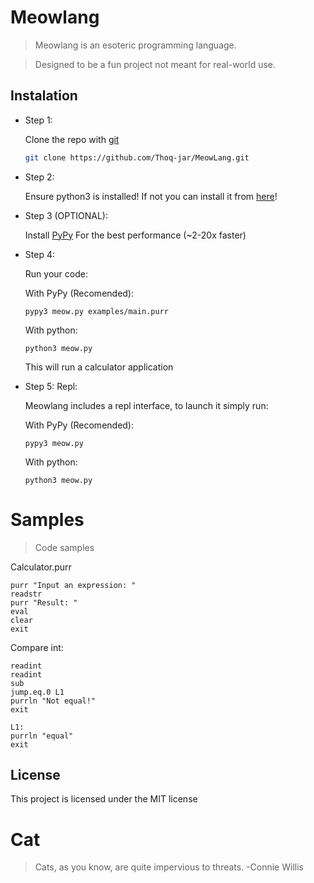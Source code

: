 # Meowlang

> Meowlang is an esoteric programming language.

> Designed to be a fun project not meant for real-world use.

## Instalation

-   Step 1:

    Clone the repo with [git](https://git-scm.com/)

    ```bash
    git clone https://github.com/Thoq-jar/MeowLang.git
    ```

-   Step 2:

    Ensure python3 is installed!
    If not you can install it from [here](https://www.python.org/)!

-   Step 3 (OPTIONAL):

    Install [PyPy](https://pypy.org/) For the best performance (~2-20x faster)

-   Step 4:

    Run your code:

    With PyPy (Recomended):
    ```shell
    pypy3 meow.py examples/main.purr
    ```
    With python:
     ```shell
    python3 meow.py
    ```
    This will run a calculator application

- Step 5: Repl:
    
    Meowlang includes a repl interface, to launch it simply run:

    With PyPy (Recomended):
    ```shell
    pypy3 meow.py
    ```
    With python:
    ```shell
    python3 meow.py
    ```

# Samples
>Code samples

Calculator.purr
```meowlang
purr "Input an expression: "
readstr
purr "Result: "
eval
clear
exit
```
Compare int:
```meowlang
readint
readint
sub
jump.eq.0 L1
purrln "Not equal!"
exit

L1:
purrln "equal"
exit
```


## License 
This project is licensed under the MIT license


# Cat
> Cats, as you know, are quite impervious to threats. -Connie Willis